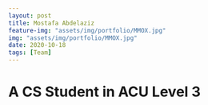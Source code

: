 ```yaml
---
layout: post
title: Mostafa Abdelaziz
feature-img: "assets/img/portfolio/MMOX.jpg"
img: "assets/img/portfolio/MMOX.jpg"
date: 2020-10-18
tags: [Team]
---
```


<h1>A CS Student in ACU Level 3<h1>
